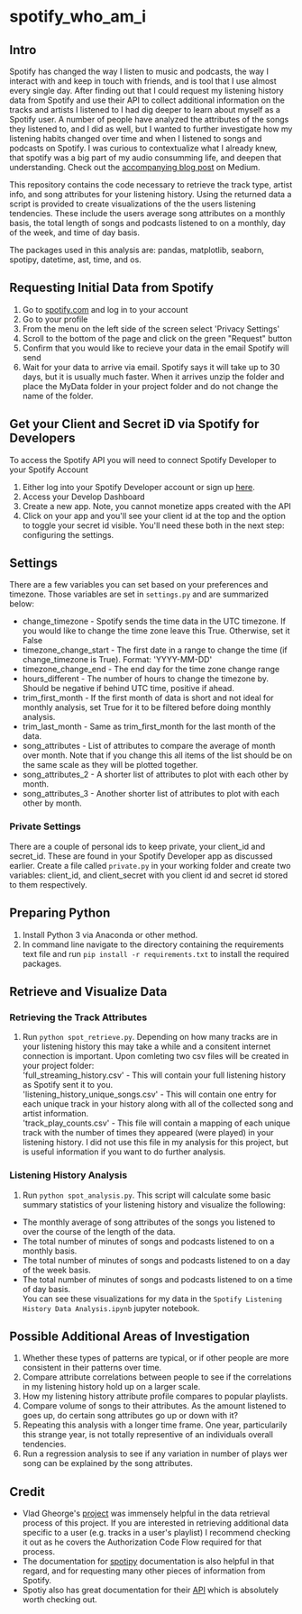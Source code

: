 # spotify_who_am_i

## Intro  
Spotify has changed the way I listen to music and podcasts, the way I interact with and keep in touch with friends, and is tool that I use almost every single day. After finding out that I could request my listening history data from Spotify and use their API to collect additional information on the tracks and artists I listened to I had dig deeper to learn about myself as a Spotify user. A number of people have analyzed the attributes of the songs they listened to, and I did as well, but I wanted to further investigate how my listening habits changed over time and when I listened to songs and podcasts on Spotify. I was curious to contextualize what I already knew, that spotify was a big part of my audio consumming life, and deepen that understanding. Check out the [accompanying blog post](https://claytonbrock.medium.com/who-am-i-as-a-spotify-listener-abc98afacb15) on Medium. 

This repository contains the code necessary to retrieve the track type, artist info, and song attributes for your listening history. Using the returned data a script is provided to create visualizations of the the users listening tendencies. These include the users average song attributes on a monthly basis, the total length of songs and podcasts listened to on a monthly, day of the week, and time of day basis.  

The packages used in this analysis are: pandas, matplotlib, seaborn, spotipy, datetime, ast, time, and os. 

## Requesting Initial Data from Spotify
1. Go to [spotify.com](https://www.spotify.com/us/home/) and log in to your account
2. Go to your profile
3. From the menu on the left side of the screen select 'Privacy Settings'
4. Scroll to the bottom of the page and click on the green "Request" button
5. Confirm that you would like to recieve your data in the email Spotify will send
6. Wait for your data to arrive via email. Spotify says it will take up to 30 days, but it is usually much faster. When it arrives unzip the folder and place the MyData folder in your project folder and do not change the name of the folder. 

## Get your Client and Secret iD via Spotify for Developers
To access the Spotify API you will need to connect Spotify Developer to your Spotify Account
1. Either log into your Spotify Developer account or sign up [here](https://developer.spotify.com/dashboard/login).
2. Access your Develop Dashboard
3. Create a new app. Note, you cannot monetize apps created with the API
4. Click on your app and you'll see your client id at the top and the option to toggle your secret id visible. You'll need these both in the next step: configuring the settings. 

## Settings
There are a few variables you can set based on your preferences and timezone. Those variables are set in `settings.py` and are summarized below: <br>
- change_timezone - Spotify sends the time data in the UTC timezone. If you would like to change the time zone leave this True. Otherwise, set it False <br>
- timezone_change_start - The first date in a range to change the time (if change_timezone is True). Format: 'YYYY-MM-DD' <br>
- timezone_change_end - The end day for the time zone change range <br>
- hours_different - The number of hours to change the timezone by. Should be negative if behind UTC time, positive if ahead. <br>
- trim_first_month - If the first month of data is short and not ideal for monthly analysis, set True for it to be filtered before doing monthly analysis. <br>
- trim_last_month - Same as trim_first_month for the last month of the data.<br>
- song_attributes - List of attributes to compare the average of month over month. Note that if you change this all items of the list should be on the same scale as they will be plotted together. <br>
- song_attributes_2 - A shorter list of attributes to plot with each other by month. <br>
- song_attributes_3 - Another shorter list of attributes to plot with each other by month. <br>
### Private Settings
There are a couple of personal ids to keep private, your client_id and secret_id. These are found in your Spotify Developer app as discussed earlier. Create a file called `private.py` in your working folder and create two variables: client_id, and client_secret with you client id and secret id stored to them respectively. 

## Preparing Python
1. Install Python 3 via Anaconda or other method. 
2. In command line navigate to the directory containing the requirements text file and run `pip install -r requirements.txt` to install the required packages.

## Retrieve and Visualize Data
### Retrieving the Track Attributes
1. Run `python spot_retrieve.py`. Depending on how many tracks are in your listening history this may take a while and a consitent internet connection is important. Upon comleting two csv files will be created in your project folder: <br>
'full_streaming_history.csv' -  This will contain your full listening history as Spotify sent it to you.<br>
'listening_history_unique_songs.csv' - This will contain one entry for each unique track in your history along with all of the collected song and artist information. <br>
'track_play_counts.csv' - This file will contain a mapping of each unique track with the number of times they appeared (were played) in your listening history. I did not use this file in my analysis for this project, but is useful information if you want to do further analysis. <br>
### Listening History Analysis
1. Run `python spot_analysis.py`. This script will calculate some basic summary statistics of your listening history and visualize the following: <br> 
- The monthly average of song attributes of the songs you listened to over the course of the length of the data.<br>
- The total number of minutes of songs and podcasts listened to on a monthly basis. <br>
- The total number of minutes of songs and podcasts listened to on a day of the week basis. <br>
- The total number of minutes of songs and podcasts listened to on a time of day basis. <br>
You can see these visualizations for my data in the `Spotify Listening History Data Analysis.ipynb` jupyter notebook. 

## Possible Additional Areas of Investigation
1. Whether these types of patterns are typical, or if other people are more consistent in their patterns over time.
2. Compare attribute correlations between people to see if the correlations in my listening history hold up on a larger scale.
3. How my listening history attribute profile compares to popular playlists.
4. Compare volume of songs to their attributes. As the amount listened to goes up, do certain song attributes go up or down with it?
5. Repeating this analysis with a longer time frame. One year, particularily this strange year, is not totally representive of an individuals overall tendencies. 
6. Run a regression analysis to see if any variation in number of plays wer song can be explained by the song attributes.


## Credit
- Vlad Gheorge's [project](https://github.com/vlad-ds/spoty-records) was immensely helpful in the data retrieval process of this project. If you are interested in retrieving additional data specific to a user (e.g. tracks in a user's playlist) I recommend checking it out as he covers the Authorization Code Flow required for that process. 
- The documentation for [spotipy](https://spotipy.readthedocs.io/en/2.18.0/) documentation is also helpful in that regard, and for requesting many other pieces of information from Spotify.
- Spotiy also has great documentation for their [API](https://developer.spotify.com/documentation/web-api/) which is absolutely worth checking out. 
